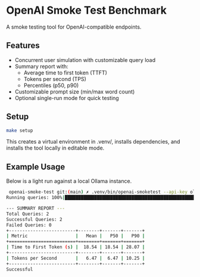 # OpenAI Smoke Test Benchmark

A smoke testing tool for OpenAI-compatible endpoints.

## Features

- Concurrent user simulation with customizable query load
- Summary report with:
  - Average time to first token (TTFT)
  - Tokens per second (TPS)
  - Percentiles (p50, p90)
- Customizable prompt size (min/max word count)
- Optional single-run mode for quick testing

## Setup

```bash
make setup
```

This creates a virtual environment in .venv/, installs dependencies, and
installs the tool locally in editable mode.

## Example Usage

Below is a light run against a local Ollama instance.

```bash
 openai-smoke-test git:(main) ✗ .venv/bin/openai-smoketest --api-key ollama --api-base http://localhost:11434/v1 --model granite3.3:8b --num-users 2 --queries-per-user 1
Running queries: 100%|█████████████████████████████████████████████████████████████████████████████████████████████████████████████████████████████████████████████| 2/2 [00:41<00:00, 20.67s/it]

--- SUMMARY REPORT ---
Total Queries: 2
Successful Queries: 2
Failed Queries: 0
+-------------------------+--------+-------+-------+
| Metric                  |   Mean |   P50 |   P90 |
+=========================+========+=======+=======+
| Time to First Token (s) |  18.54 | 18.54 | 28.07 |
+-------------------------+--------+-------+-------+
| Tokens per Second       |   6.47 |  6.47 | 10.25 |
+-------------------------+--------+-------+-------+
Successful
```




